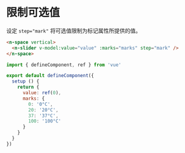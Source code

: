 # 限制可选值

设定 `step="mark"` 将可选值限制为标记属性所提供的值。

```html
<n-space vertical>
  <n-slider v-model:value="value" :marks="marks" step="mark" />
</n-space>
```

```js
import { defineComponent, ref } from 'vue'

export default defineComponent({
  setup () {
    return {
      value: ref(0),
      marks: {
        0: '0°C',
        20: '20°C',
        37: '37°C',
        100: '100°C'
      }
    }
  }
})
```
